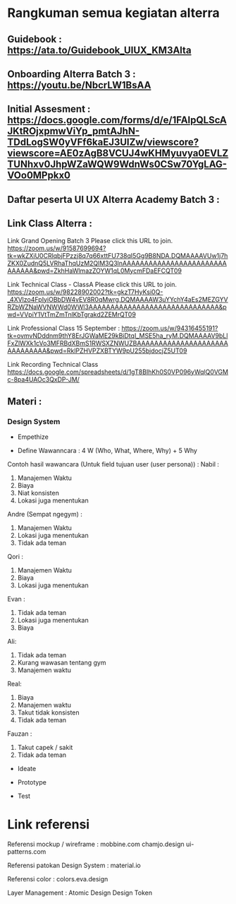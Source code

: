 # Rangkuman semua kegiatan alterra
## Guidebook : https://ata.to/Guidebook_UIUX_KM3Alta
## Onboarding Alterra Batch 3 : https://youtu.be/NbcrLW1BsAA
## Initial Assesment : https://docs.google.com/forms/d/e/1FAIpQLScAJKtROjxpmwViYp_pmtAJhN-TDdLogSW0yVFf6kaEJ3UIZw/viewscore?viewscore=AE0zAgB8VCUJ4wKHMyuvya0EVLZTUNhxv0JhpWZaWQW9WdnWs0CSw70YgLAG-VOo0MPpkx0

## Daftar peserta UI UX Alterra Academy Batch 3 :



## Link Class Alterra : 
Link Grand Opening Batch 3
Please click this URL to join. https://zoom.us/w/91587699694?tk=wkZXiU0CRlqbjFPzzj8q7q66xttFU738qI5Gg9B8NDA.DQMAAAAVUw1j7hZKX0ZudnQ5LVRhaThqUzM2QlM3Q3lnAAAAAAAAAAAAAAAAAAAAAAAAAAAAAA&pwd=ZkhHaWlmazZOYW1qL0MycmFDaEFCQT09

Link Technical Class - ClassA
Please click this URL to join. https://zoom.us/w/98228902002?tk=gkzT7HyKsi0Q-_4XVlzo4FpIyiOBbDW4vEV8R0qMwrg.DQMAAAAW3uYYchY4aEs2MEZGYVRZbWZNaWVNWWd0WWl3AAAAAAAAAAAAAAAAAAAAAAAAAAAAAA&pwd=VVpiY1VtTmZmTnlKbTgrakd2ZEMrQT09

Link Professional Class
15 September : https://zoom.us/w/94316455191?tk=ovmvNDddnm9thY8ErJGWaME29kBiDtqI_MSE5ha_ryM.DQMAAAAV9bLlFxZlWXk1cVo3MFRBdXBmS1RWSXZNWUZBAAAAAAAAAAAAAAAAAAAAAAAAAAAAAA&pwd=RklPZHVPZXBTYW9pU255bjdocjZ5UT09

Link Recording Technical Class 
https://docs.google.com/spreadsheets/d/1gT8BIhKh0S0VP096yWqlQ0VGMc-8pa4UAOc3QxDP-JM/



## Materi :
### Design System 

* Empethize 

* Define
Wawanncara : 4 W (Who, What, Where, Why) + 5 Why 

Contoh hasil wawancara (Untuk field tujuan user (user persona)) :
Nabil :
1. Manajemen Waktu
2. Biaya
3. Niat konsisten
4. Lokasi juga menentukan

Andre (Sempat ngegym) :
1. Manajemen Waktu
2. Lokasi juga menentukan
3. Tidak ada teman

Qori :
1. Manajemen Waktu
2. Biaya
3. Lokasi juga menentukan

Evan :
1. Tidak ada teman
2. Lokasi juga menentukan
3. Biaya

Ali:
1. Tidak ada teman
2. Kurang wawasan tentang gym
3. Manajemen waktu

Real:
1. Biaya
2. Manajemen waktu
3. Takut tidak konsisten
4. Tidak ada teman

Fauzan :
1. Takut capek / sakit
2. Tidak ada teman

* Ideate

* Prototype

* Test




# Link referensi
Referensi mockup / wireframe :
mobbine.com
chamjo.design
ui-patterns.com

Referensi patokan Design System :
material.io

Referensi color :
colors.eva.design

Layer Management :
Atomic Design 
Design Token
